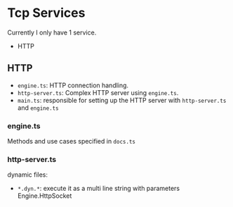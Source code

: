 # Tcp Services
Currently I only have 1 service.
- HTTP

## HTTP
- `engine.ts`: HTTP connection handling.
- `http-server.ts`: Complex HTTP server using `engine.ts`.
- `main.ts`: responsible for setting up the HTTP server with `http-server.ts` and `engine.ts`

### engine.ts
Methods and use cases specified in `docs.ts`


### http-server.ts
dynamic files:
- `*.dyn.*`: execute it as a multi line string with parameters Engine.HttpSocket
